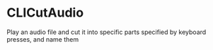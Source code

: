 # CLICutAudio
Play an audio file and cut it into specific parts specified by keyboard presses, and name them

